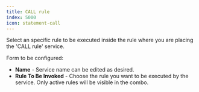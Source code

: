 ```yaml
---
title: CALL rule
index: 5000
icon: statement-call
---
```


Select an specific rule to be executed inside the rule where you are placing the 'CALL rule' service.

Form to be configured:

- **Name** - Service name can be edited as desired.
- **Rule To Be Invoked** - Choose the rule you want to be executed by the service. Only active rules will be visible in
the combo.
